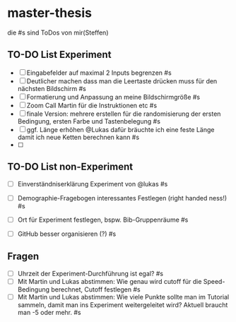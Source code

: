 # master-thesis

die #s sind ToDos von mir(Steffen)

## TO-DO List Experiment

- [ ] Eingabefelder auf maximal 2 Inputs begrenzen #s
- [ ] Deutlicher machen dass man die Leertaste drücken muss für den nächsten Bildschirm #s
- [ ] Formatierung und Anpassung an meine Bildschirmgröße #s
- [ ] Zoom Call Martin für die Instruktionen etc #s
- [ ] finale Version: mehrere erstellen für die randomisierung der ersten Bedingung, ersten Farbe und Tastenbelegung #s
- [ ] ggf. Länge erhöhen @Lukas dafür bräuchte ich eine feste Länge damit ich neue Ketten berechnen kann #s
- [ ] 

## TO-DO List non-Experiment
- [ ] Einverständniserklärung Experiment von @lukas #s
- [ ] Demographie-Fragebogen interessantes Festlegen (right handed ness!) #s
- [ ] Ort für Experiment festlegen, bspw. Bib-Gruppenräume #s
- [ ] GitHub besser organisieren (?) #s


## Fragen
- [ ] Uhrzeit der Experiment-Durchführung ist egal? #s
- [ ] Mit Martin und Lukas abstimmen: Wie genau wird cutoff für die Speed-Bedingung berechnet, Cutoff festlegen #s
- [ ] Mit Martin und Lukas abstimmen: Wie viele Punkte sollte man im Tutorial sammeln, damit man ins Experiment weitergeleitet wird? Aktuell braucht man -5 oder mehr. #s
